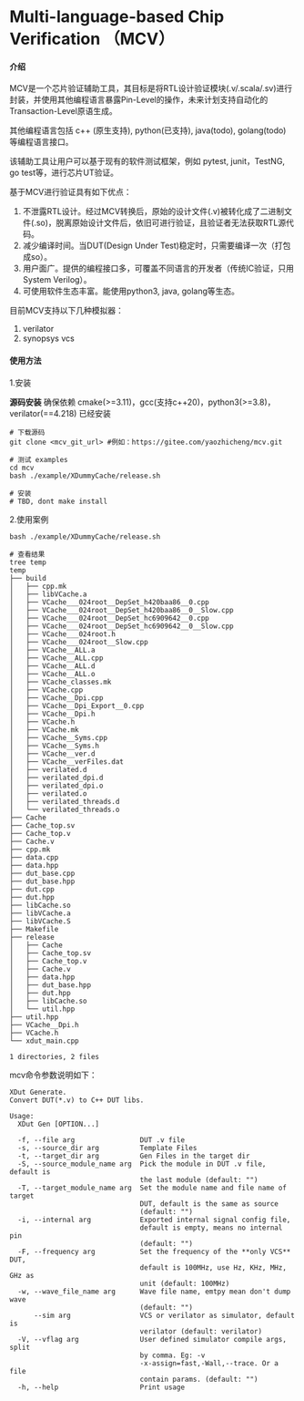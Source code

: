 # Multi-language-based Chip Verification （MCV）

#### 介绍

MCV是一个芯片验证辅助工具，其目标是将RTL设计验证模块(.v/.scala/.sv)进行封装，并使用其他编程语言暴露Pin-Level的操作，未来计划支持自动化的Transaction-Level原语生成。

其他编程语言包括 c++ (原生支持), python(已支持), java(todo), golang(todo) 等编程语言接口。

该辅助工具让用户可以基于现有的软件测试框架，例如 pytest, junit，TestNG, go test等，进行芯片UT验证。

基于MCV进行验证具有如下优点：

1. 不泄露RTL设计。经过MCV转换后，原始的设计文件(.v)被转化成了二进制文件(.so)，脱离原始设计文件后，依旧可进行验证，且验证者无法获取RTL源代码。
2. 减少编译时间。当DUT(Design Under Test)稳定时，只需要编译一次（打包成so）。
3. 用户面广。提供的编程接口多，可覆盖不同语言的开发者（传统IC验证，只用System Verilog）。
4. 可使用软件生态丰富。能使用python3, java, golang等生态。

目前MCV支持以下几种模拟器：

1. verilator
2. synopsys vcs

#### 使用方法

1.安装

**源码安装**
确保依赖 cmake(>=3.11)，gcc(支持c++20)，python3(>=3.8)，verilator(==4.218) 已经安装

```
# 下载源码
git clone <mcv_git_url> #例如：https://gitee.com/yaozhicheng/mcv.git

# 测试 examples
cd mcv
bash ./example/XDummyCache/release.sh

# 安装
# TBD, dont make install
```

2.使用案例


```
bash ./example/XDummyCache/release.sh

# 查看结果
tree temp
temp
├── build
│   ├── cpp.mk
│   ├── libVCache.a
│   ├── VCache___024root__DepSet_h420baa86__0.cpp
│   ├── VCache___024root__DepSet_h420baa86__0__Slow.cpp
│   ├── VCache___024root__DepSet_hc6909642__0.cpp
│   ├── VCache___024root__DepSet_hc6909642__0__Slow.cpp
│   ├── VCache___024root.h
│   ├── VCache___024root__Slow.cpp
│   ├── VCache__ALL.a
│   ├── VCache__ALL.cpp
│   ├── VCache__ALL.d
│   ├── VCache__ALL.o
│   ├── VCache_classes.mk
│   ├── VCache.cpp
│   ├── VCache__Dpi.cpp
│   ├── VCache__Dpi_Export__0.cpp
│   ├── VCache__Dpi.h
│   ├── VCache.h
│   ├── VCache.mk
│   ├── VCache__Syms.cpp
│   ├── VCache__Syms.h
│   ├── VCache__ver.d
│   ├── VCache__verFiles.dat
│   ├── verilated.d
│   ├── verilated_dpi.d
│   ├── verilated_dpi.o
│   ├── verilated.o
│   ├── verilated_threads.d
│   └── verilated_threads.o
├── Cache
├── Cache_top.sv
├── Cache_top.v
├── Cache.v
├── cpp.mk
├── data.cpp
├── data.hpp
├── dut_base.cpp
├── dut_base.hpp
├── dut.cpp
├── dut.hpp
├── libCache.so
├── libVCache.a
├── libVCache.S
├── Makefile
├── release
│   ├── Cache
│   ├── Cache_top.sv
│   ├── Cache_top.v
│   ├── Cache.v
│   ├── data.hpp
│   ├── dut_base.hpp
│   ├── dut.hpp
│   ├── libCache.so
│   └── util.hpp
├── util.hpp
├── VCache__Dpi.h
├── VCache.h
└── xdut_main.cpp

1 directories, 2 files
```

mcv命令参数说明如下：

```
XDut Generate. 
Convert DUT(*.v) to C++ DUT libs.

Usage:
  XDut Gen [OPTION...]

  -f, --file arg                DUT .v file
  -s, --source_dir arg          Template Files
  -t, --target_dir arg          Gen Files in the target dir
  -S, --source_module_name arg  Pick the module in DUT .v file, default is 
                                the last module (default: "")
  -T, --target_module_name arg  Set the module name and file name of target 
                                DUT, default is the same as source 
                                (default: "")
  -i, --internal arg            Exported internal signal config file, 
                                default is empty, means no internal pin 
                                (default: "")
  -F, --frequency arg           Set the frequency of the **only VCS** DUT, 
                                default is 100MHz, use Hz, KHz, MHz, GHz as 
                                unit (default: 100MHz)
  -w, --wave_file_name arg      Wave file name, emtpy mean don't dump wave 
                                (default: "")
      --sim arg                 VCS or verilator as simulator, default is 
                                verilator (default: verilator)
  -V, --vflag arg               User defined simulator compile args, split 
                                by comma. Eg: -v 
                                -x-assign=fast,-Wall,--trace. Or a file 
                                contain params. (default: "")
  -h, --help                    Print usage

```